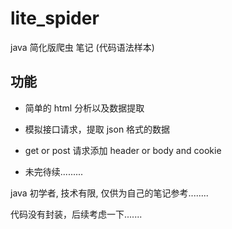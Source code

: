 # lite_spider
java 简化版爬虫 笔记 (代码语法样本)

## 功能

- 简单的 html 分析以及数据提取

- 模拟接口请求，提取 json 格式的数据

- get or post 请求添加 header or body and cookie

- 未完待续.........

java 初学者, 技术有限, 仅供为自己的笔记参考........

代码没有封装，后续考虑一下.......
